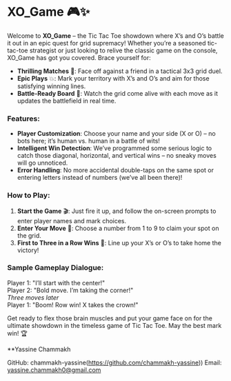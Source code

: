 # XO_Game 🎮✨

Welcome to **XO_Game** – the Tic Tac Toe showdown where X’s and O’s battle it out in an epic quest for grid supremacy! Whether you’re a seasoned tic-tac-toe strategist or just looking to relive the classic game on the console, XO_Game has got you covered. Brace yourself for:

- **Thrilling Matches** 🤼: Face off against a friend in a tactical 3x3 grid duel.
- **Epic Plays** 💥: Mark your territory with X’s and O’s and aim for those satisfying winning lines.
- **Battle-Ready Board** 🎲: Watch the grid come alive with each move as it updates the battlefield in real time.

### Features:
- **Player Customization**: Choose your name and your side (X or O) – no bots here; it’s human vs. human in a battle of wits!
- **Intelligent Win Detection**: We’ve programmed some serious logic to catch those diagonal, horizontal, and vertical wins – no sneaky moves will go unnoticed.
- **Error Handling**: No more accidental double-taps on the same spot or entering letters instead of numbers (we’ve all been there)!

### How to Play:
1. **Start the Game** 🎬: Just fire it up, and follow the on-screen prompts to enter player names and mark choices.
2. **Enter Your Move** 📍: Choose a number from 1 to 9 to claim your spot on the grid.
3. **First to Three in a Row Wins** 🎉: Line up your X’s or O’s to take home the victory!

### Sample Gameplay Dialogue:
Player 1: "I’ll start with the center!"  
Player 2: "Bold move. I’m taking the corner!"  
*Three moves later*  
Player 1: "Boom! Row win! X takes the crown!"

Get ready to flex those brain muscles and put your game face on for the ultimate showdown in the timeless game of Tic Tac Toe. May the best mark win! 🏆


**Yassine Chammakh

GitHub: chammakh-yassine(https://github.com/chammakh-yassine))
Email: yassine.chammakh0@gmail.com
